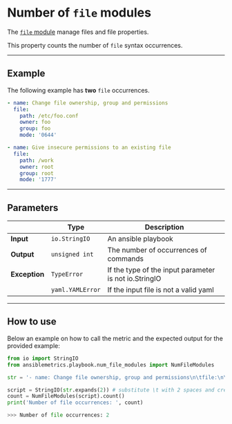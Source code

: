 # Number of ```file``` modules

The [```file``` module](https://docs.ansible.com/ansible/latest/modules/file_module.html) manage files and file properties.

This property counts the number of ```file``` syntax occurrences.

---


## Example
The following example has **two** ```file``` occurrences.

``` yaml
- name: Change file ownership, group and permissions
  file:
    path: /etc/foo.conf
    owner: foo
    group: foo
    mode: '0644'

- name: Give insecure permissions to an existing file
  file:
    path: /work
    owner: root
    group: root
    mode: '1777'
```

---

## Parameters

|                |Type            |Description |
|----------------|----------------|-------------------|
| **Input**      | ```io.StringIO```    |An ansible playbook|
| **Output**     | ```unsigned int```   |The number of occurrences of commands |
| **Exception**  | ```TypeError```      |If the type of the input parameter is not io.StringIO |
|                | ```yaml.YAMLError``` |If the input file is not a valid yaml | 

---

## How to use
Below an example on how to call the metric and the expected output for the provided example:

```python
from io import StringIO
from ansiblemetrics.playbook.num_file_modules import NumFileModules

str = '- name: Change file ownership, group and permissions\n\tfile:\n\t\tpath: /etc/foo.conf\n\t\towner: foo\n\t\tgroup: foo\n\t\tmode: \'0644\'\n\n- name: Give insecure permissions to an existing file\n\tfile:\n\t\tpath: /work\n\t\towner: root\n\t\tgroup: root\n\t\tmode: \'1777\''

script = StringIO(str.expands(2)) # substitute \t with 2 spaces and create the StringIO object
count = NumFileModules(script).count()
print('Number of file occurrences: ', count)

>>> Number of file occurrences: 2
```